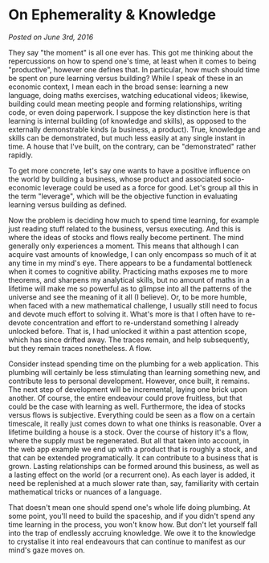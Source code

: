 

# On Ephemerality & Knowledge


_Posted on June 3rd, 2016_


They say "the moment" is all one ever has. This got me thinking about the
repercussions on how to spend one's time, at least when it comes
to being "productive", however one defines that.
In particular, how much should time be spent
on pure learning versus building? While I speak of these in an economic
context, I mean each in the broad sense: learning a new language, doing
maths exercises, watching educational videos; likewise, building could mean
meeting people and forming relationships, writing code, or even doing
paperwork. I suppose the key distinction here is that learning is internal
building (of knowledge and skills), as opposed to the externally demonstrable
kinds (a business, a product). True, knowledge and skills can be demonstrated,
but much less easily at any single instant in time. A house that I've built, on
the contrary, can be "demonstrated" rather rapidly.

To get more concrete, let's say one wants to have a positive influence on the
world by building a business, whose product and
associated socio-economic leverage could be used as a force for good. Let's
group all this in the term "leverage", which will be the objective function in
evaluating learning versus building as defined.

Now the problem is deciding how much to spend time learning, for example just reading
stuff related to the business, versus executing. And this is where the ideas of
stocks and flows really become pertinent. The mind generally only experiences a moment. This means that although I can acquire vast amounts of knowledge, I can only encompass
so much of it at any time in my mind's eye. There appears to be a fundamental bottleneck
when it comes to cognitive ability. Practicing maths exposes me to more theorems, and sharpens
my analytical skills, but no amount of maths in a lifetime will make me so powerful as to
glimpse into all the patterns of the universe and see the meaning of it all (I believe).
Or, to be more humble, when faced with a new mathematical challenge, I usually still need to
focus and devote much effort to solving it. What's more is that I often have to re-devote
concentration and effort to re-understand something I already unlocked before. That is, I
had unlocked it within a past attention scope, which has since drifted away. The traces remain,
and help subsequently, but they remain traces nonetheless. A flow.

Consider instead spending time on the plumbing for a web application. This plumbing will
certainly be less stimulating than learning something new, and contribute less to
personal development. However, once built, it remains. The next step of development will
be incremental, laying one brick upon another. Of course, the entire endeavour could prove
fruitless, but that could be the case with learning as well. Furthermore, the idea of stocks versus
flows is subjective. Everything could be seen as a flow on a certain timescale, it really just comes
down to what one thinks is reasonable. Over a lifetime building a house is a stock. Over the course
of history it's a flow, where the supply must be regenerated. But all that taken into account, in the web app example we end up with a product that is roughly a stock, and that can be extended programatically. It can contribute to a business that is grown. Lasting relationships can be formed around this business, as well as a
lasting effect on the world (or a recurrent one). As each layer is added, it need be replenished at a much slower rate than, say, familiarity with certain mathematical tricks or nuances of a
language.

That doesn't mean one should spend one's whole life doing plumbing. At some point, you'll need
to build the spaceship, and if you didn't spend any time learning in the process, you won't know how. But don't let yourself fall into the trap of endlessly accruing knowledge. We owe it to the knowledge to crystalise it into real endeavours that can continue to manifest as our mind's gaze moves on.
